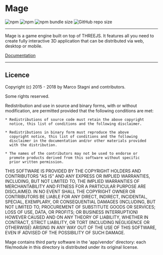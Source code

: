 # Mage

![npm](https://img.shields.io/npm/v/mage-engine?color=%232ecc71&style=for-the-badge)
![npm](https://img.shields.io/npm/dy/mage-engine?color=%23e67e22&style=for-the-badge)
![npm bundle size](https://img.shields.io/bundlephobia/min/mage-engine?&style=for-the-badge)
![GitHub repo size](https://img.shields.io/github/repo-size/MageStudio/Mage?&style=for-the-badge)

---

Mage is a game engine built on top of THREEJS. It features all you need to create fully interactive 3D application that can be distributed via web, desktop or mobile.

[Documentation](https://magestudio.github.io/docs/#/)

---

## Licence

Copyright (c) 2015 - 2018 by Marco Stagni and contributors.

Some rights reserved.

Redistribution and use in source and binary forms, with or without
modification, are permitted provided that the following conditions are
met:

    * Redistributions of source code must retain the above copyright
      notice, this list of conditions and the following disclaimer.

    * Redistributions in binary form must reproduce the above
      copyright notice, this list of conditions and the following
      disclaimer in the documentation and/or other materials provided
      with the distribution.

    * The names of the contributors may not be used to endorse or
      promote products derived from this software without specific
      prior written permission.

THIS SOFTWARE IS PROVIDED BY THE COPYRIGHT HOLDERS AND CONTRIBUTORS
"AS IS" AND ANY EXPRESS OR IMPLIED WARRANTIES, INCLUDING, BUT NOT
LIMITED TO, THE IMPLIED WARRANTIES OF MERCHANTABILITY AND FITNESS FOR
A PARTICULAR PURPOSE ARE DISCLAIMED. IN NO EVENT SHALL THE COPYRIGHT
OWNER OR CONTRIBUTORS BE LIABLE FOR ANY DIRECT, INDIRECT, INCIDENTAL,
SPECIAL, EXEMPLARY, OR CONSEQUENTIAL DAMAGES (INCLUDING, BUT NOT
LIMITED TO, PROCUREMENT OF SUBSTITUTE GOODS OR SERVICES; LOSS OF USE,
DATA, OR PROFITS; OR BUSINESS INTERRUPTION) HOWEVER CAUSED AND ON ANY
THEORY OF LIABILITY, WHETHER IN CONTRACT, STRICT LIABILITY, OR TORT
(INCLUDING NEGLIGENCE OR OTHERWISE) ARISING IN ANY WAY OUT OF THE USE
OF THIS SOFTWARE, EVEN IF ADVISED OF THE POSSIBILITY OF SUCH DAMAGE.


Mage contains third party software in the 'app/vendor' directory: each
file/module in this directory is distributed under its original license.
